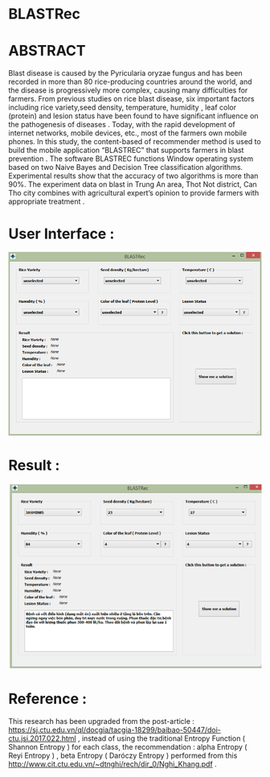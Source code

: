 # BLASTRec
# ABSTRACT
Blast disease is caused by the Pyricularia oryzae fungus and has been recorded in more than 80 rice-producing countries around the world, and the disease is progressively more complex, causing many difficulties for farmers. From previous studies on rice blast disease, six important factors including rice variety,seed density, temperature, humidity , leaf color (protein) and lesion status have been found to have significant influence on the pathogenesis of diseases . 
Today, with the rapid development of internet networks, mobile devices, etc., most of the farmers own mobile phones. In this study, the content-based of recommender method is used to build the mobile application “BLASTREC” that supports farmers in blast prevention . The software BLASTREC functions Window operating system based on two Naive Bayes and Decision Tree classification algorithms. Experimental results show that the accuracy of two algorithms is more than 90%. The experiment data on blast in Trung An area, Thot Not district, Can Tho city combines with agricultural expert’s opinion to provide farmers with appropriate treatment .
# User Interface :
![alt text](https://github.com/Baticsute/BLASTRec/blob/master/Guiimg.jpg)
# Result :
![alt text](https://github.com/Baticsute/BLASTRec/blob/master/GuiVN.png)
# Reference :
This research has been upgraded from the post-article : 
https://sj.ctu.edu.vn/ql/docgia/tacgia-18299/baibao-50447/doi-ctu.jsi.2017.022.html , instead of using the traditional Entropy Function ( Shannon Entropy ) for each class, the recommendation : alpha Entropy ( Reyi Entropy ) , beta Entropy ( Daróczy Entropy ) performed from this http://www.cit.ctu.edu.vn/~dtnghi/rech/dir_0/Nghi_Khang.pdf .
